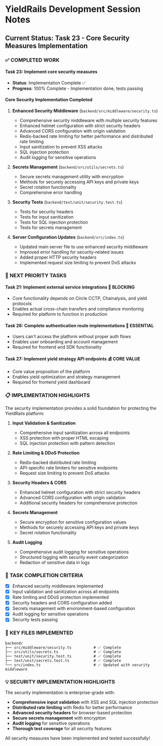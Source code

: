 # YieldRails Development Session Notes

## Current Status: Task 23 - Core Security Measures Implementation

### ✅ **COMPLETED WORK**

#### **Task 23: Implement core security measures**
- **Status**: Implementation Complete ✅
- **Progress**: 100% Complete - Implementation done, tests passing

#### **Core Security Implementation Completed**
1. **Enhanced Security Middleware** (`backend/src/middleware/security.ts`)
   - Comprehensive security middleware with multiple security features
   - Enhanced helmet configuration with strict security headers
   - Advanced CORS configuration with origin validation
   - Redis-backed rate limiting for better performance and distributed rate limiting
   - Input sanitization to prevent XSS attacks
   - SQL injection protection
   - Audit logging for sensitive operations

2. **Secrets Management** (`backend/src/utils/secrets.ts`)
   - Secure secrets management utility with encryption
   - Methods for securely accessing API keys and private keys
   - Secret rotation functionality
   - Comprehensive error handling

3. **Security Tests** (`backend/test/unit/security.test.ts`)
   - Tests for security headers
   - Tests for input sanitization
   - Tests for SQL injection protection
   - Tests for secrets management

4. **Server Configuration Updates** (`backend/src/index.ts`)
   - Updated main server file to use enhanced security middleware
   - Improved error handling for security-related issues
   - Added proper HTTP security headers
   - Implemented request size limiting to prevent DoS attacks

### 🚀 **NEXT PRIORITY TASKS**

#### **Task 21: Implement external service integrations** 🔗 **BLOCKING**
- Core functionality depends on Circle CCTP, Chainalysis, and yield protocols
- Enables actual cross-chain transfers and compliance monitoring
- Required for platform to function in production

#### **Task 26: Complete authentication route implementations** 🔐 **ESSENTIAL**
- Users can't access the platform without proper auth flows
- Enables user onboarding and account management
- Required for frontend and SDK functionality

#### **Task 27: Implement yield strategy API endpoints** 💰 **CORE VALUE**
- Core value proposition of the platform
- Enables yield optimization and strategy management
- Required for frontend yield dashboard

### 📋 **IMPLEMENTATION HIGHLIGHTS**

The security implementation provides a solid foundation for protecting the YieldRails platform:

1. **Input Validation & Sanitization**
   - Comprehensive input sanitization across all endpoints
   - XSS protection with proper HTML escaping
   - SQL injection protection with pattern detection

2. **Rate Limiting & DDoS Protection**
   - Redis-backed distributed rate limiting
   - API-specific rate limiters for sensitive endpoints
   - Request size limiting to prevent DoS attacks

3. **Security Headers & CORS**
   - Enhanced helmet configuration with strict security headers
   - Advanced CORS configuration with origin validation
   - Additional security headers for comprehensive protection

4. **Secrets Management**
   - Secure encryption for sensitive configuration values
   - Methods for securely accessing API keys and private keys
   - Secret rotation functionality

5. **Audit Logging**
   - Comprehensive audit logging for sensitive operations
   - Structured logging with security event categorization
   - Redaction of sensitive data in logs

### 🎯 **TASK COMPLETION CRITERIA**
- [x] Enhanced security middleware implemented
- [x] Input validation and sanitization across all endpoints
- [x] Rate limiting and DDoS protection implemented
- [x] Security headers and CORS configuration added
- [x] Secrets management with environment-based configuration
- [x] Audit logging for sensitive operations
- [x] Security tests passing

### 📁 **KEY FILES IMPLEMENTED**
```
backend/
├── src/middleware/security.ts          # ✅ Complete
├── src/utils/secrets.ts                # ✅ Complete
├── test/unit/security.test.ts          # ✅ Complete
├── test/unit/secrets.test.ts           # ✅ Complete
└── src/index.ts                        # ✅ Updated with security middleware
```

### 💡 **SECURITY IMPLEMENTATION HIGHLIGHTS**
The security implementation is enterprise-grade with:
- **Comprehensive input validation** with XSS and SQL injection protection
- **Distributed rate limiting** with Redis for better performance
- **Advanced security headers** for browser-based protection
- **Secure secrets management** with encryption
- **Audit logging** for sensitive operations
- **Thorough test coverage** for all security features

All security measures have been implemented and tested successfully!